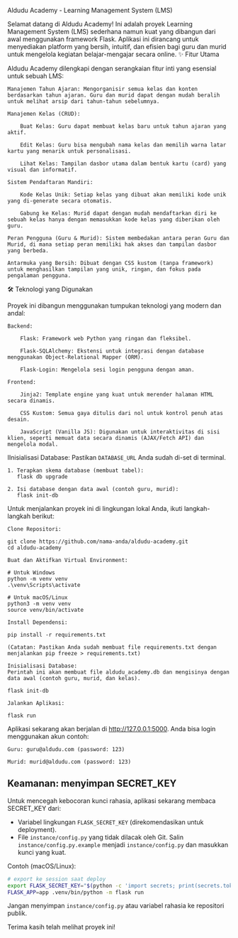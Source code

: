 Aldudu Academy - Learning Management System (LMS)

Selamat datang di Aldudu Academy! Ini adalah proyek Learning Management System (LMS) sederhana namun kuat yang dibangun dari awal menggunakan framework Flask. Aplikasi ini dirancang untuk menyediakan platform yang bersih, intuitif, dan efisien bagi guru dan murid untuk mengelola kegiatan belajar-mengajar secara online.
✨ Fitur Utama

Aldudu Academy dilengkapi dengan serangkaian fitur inti yang esensial untuk sebuah LMS:

    Manajemen Tahun Ajaran: Mengorganisir semua kelas dan konten berdasarkan tahun ajaran. Guru dan murid dapat dengan mudah beralih untuk melihat arsip dari tahun-tahun sebelumnya.

    Manajemen Kelas (CRUD):

        Buat Kelas: Guru dapat membuat kelas baru untuk tahun ajaran yang aktif.

        Edit Kelas: Guru bisa mengubah nama kelas dan memilih warna latar kartu yang menarik untuk personalisasi.

        Lihat Kelas: Tampilan dasbor utama dalam bentuk kartu (card) yang visual dan informatif.

    Sistem Pendaftaran Mandiri:

        Kode Kelas Unik: Setiap kelas yang dibuat akan memiliki kode unik yang di-generate secara otomatis.

        Gabung ke Kelas: Murid dapat dengan mudah mendaftarkan diri ke sebuah kelas hanya dengan memasukkan kode kelas yang diberikan oleh guru.

    Peran Pengguna (Guru & Murid): Sistem membedakan antara peran Guru dan Murid, di mana setiap peran memiliki hak akses dan tampilan dasbor yang berbeda.

    Antarmuka yang Bersih: Dibuat dengan CSS kustom (tanpa framework) untuk menghasilkan tampilan yang unik, ringan, dan fokus pada pengalaman pengguna.

🛠️ Teknologi yang Digunakan

Proyek ini dibangun menggunakan tumpukan teknologi yang modern dan andal:

    Backend:

        Flask: Framework web Python yang ringan dan fleksibel.

        Flask-SQLAlchemy: Ekstensi untuk integrasi dengan database menggunakan Object-Relational Mapper (ORM).

        Flask-Login: Mengelola sesi login pengguna dengan aman.

    Frontend:

        Jinja2: Template engine yang kuat untuk merender halaman HTML secara dinamis.

        CSS Kustom: Semua gaya ditulis dari nol untuk kontrol penuh atas desain.

        JavaScript (Vanilla JS): Digunakan untuk interaktivitas di sisi klien, seperti memuat data secara dinamis (AJAX/Fetch API) dan mengelola modal.

  
IInisialisasi Database:
    Pastikan `DATABASE_URL` Anda sudah di-set di terminal.
    
    1. Terapkan skema database (membuat tabel):
       flask db upgrade
    
    2. Isi database dengan data awal (contoh guru, murid):
       flask init-db

Untuk menjalankan proyek ini di lingkungan lokal Anda, ikuti langkah-langkah berikut:

    Clone Repositori:

    git clone https://github.com/nama-anda/aldudu-academy.git
    cd aldudu-academy

    Buat dan Aktifkan Virtual Environment:

    # Untuk Windows
    python -m venv venv
    .\venv\Scripts\activate

    # Untuk macOS/Linux
    python3 -m venv venv
    source venv/bin/activate

    Install Dependensi:

    pip install -r requirements.txt

    (Catatan: Pastikan Anda sudah membuat file requirements.txt dengan menjalankan pip freeze > requirements.txt)

    Inisialisasi Database:
    Perintah ini akan membuat file aldudu_academy.db dan mengisinya dengan data awal (contoh guru, murid, dan kelas).

    flask init-db

    Jalankan Aplikasi:

    flask run

Aplikasi sekarang akan berjalan di http://127.0.0.1:5000. Anda bisa login menggunakan akun contoh:

    Guru: guru@aldudu.com (password: 123)

    Murid: murid@aldudu.com (password: 123)

Keamanan: menyimpan SECRET_KEY
--------------------------------

Untuk mencegah kebocoran kunci rahasia, aplikasi sekarang membaca SECRET_KEY dari:

- Variabel lingkungan `FLASK_SECRET_KEY` (direkomendasikan untuk deployment).
- File `instance/config.py` yang tidak dilacak oleh Git. Salin `instance/config.py.example` menjadi `instance/config.py` dan masukkan kunci yang kuat.

Contoh (macOS/Linux):

```zsh
# export ke session saat deploy
export FLASK_SECRET_KEY="$(python -c 'import secrets; print(secrets.token_urlsafe(48))')"
FLASK_APP=app .venv/bin/python -m flask run
```

Jangan menyimpan `instance/config.py` atau variabel rahasia ke repositori publik.

Terima kasih telah melihat proyek ini!
